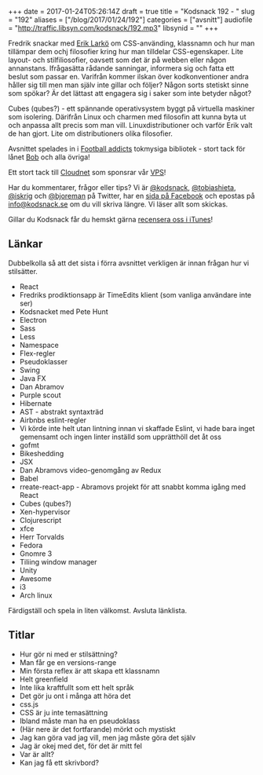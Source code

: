 +++
date = 2017-01-24T05:26:14Z
draft = true
title = "Kodsnack 192 - "
slug = "192"
aliases = ["/blog/2017/01/24/192"]
categories = ["avsnitt"]
audiofile = "http://traffic.libsyn.com/kodsnack/192.mp3"
libsynid = ""
+++

Fredrik snackar med [Erik Larkö](https://twitter.com/eriklarko) om CSS-använding, klassnamn och hur man tillämpar dem ochj filosofier kring hur man tilldelar CSS-egenskaper. Lite layout- och stilfiliosofier, oavsett som det är på webben eller någon annanstans. Ifrågasätta rådande sanningar, informera sig och fatta ett beslut som passar en. Varifrån kommer ilskan över kodkonventioner andra håller sig till men man själv inte gillar och följer? Någon sorts stetiskt sinne som spökar? Är det lättast att engagera sig i saker som inte betyder något?

Cubes (qubes?) - ett spännande operativsystem byggt på virtuella maskiner som isolering. Därifrån Linux och charmen med filosofin att kunna byta ut och anpassa allt precis som man vill. Linuxdistributioner och varför Erik valt de han gjort. Lite om distributioners olika filosofier.

Avsnittet spelades in i [Football addicts](https://www.footballaddicts.com/) tokmysiga bibliotek - stort tack för lånet [Bob](https://twitter.com/b0bben) och alla övriga!

Ett stort tack till [Cloudnet](http://www.cloudnet.se) som sponsrar vår [VPS](http://en.wikipedia.org/wiki/Virtual_private_server)!

Har du kommentarer, frågor eller tips? Vi är [@kodsnack](https://www.twitter.com/kodsnack), [@tobiashieta](https://www.twitter.com/tobiashieta), [@iskrig](https://www.twitter.com/iskrig) och [@bjoreman](https://www.twitter.com/bjoreman) på Twitter, har en [sida på Facebook](https://www.facebook.com/kodsnack) och epostas på [info@kodsnack.se](mailto:info@kodsnack.se) om du vill skriva längre. Vi läser allt som skickas.

Gillar du Kodsnack får du hemskt gärna [recensera oss i iTunes](http://itunes.apple.com/se/podcast/kodsnack/id561631498?l=en)!

## Länkar ##
Dubbelkolla så att det sista i förra avsnittet verkligen är innan frågan hur vi stilsätter.

* React
* Fredriks prodiktionsapp är TimeEdits klient (som vanliga användare inte ser)
* Kodsnacket med Pete Hunt
* Electron
* Sass
* Less
* Namespace
* Flex-regler
* Pseudoklasser
* Swing
* Java FX
* Dan Abramov
* Purple scout
* Hibernate
* AST - abstrakt syntaxträd
* Airbnbs eslint-regler
* Vi körde inte helt utan lintning innan vi skaffade Eslint, vi hade bara inget gemensamt och ingen linter inställd som upprätthöll det åt oss
* gofmt
* Bikeshedding
* JSX
* Dan Abramovs video-genomgång av Redux
* Babel
* rreate-react-app - Abramovs  projekt för att snabbt komma igång med React
* Cubes (qubes?)
* Xen-hypervisor
* Clojurescript
* xfce
* Herr Torvalds
* Fedora
* Gnomre 3
* Tiliing window manager
* Unity
* Awesome
* i3
* Arch linux

Färdigställ och spela in liten välkomst. Avsluta länklista.

## Titlar ##
* Hur gör ni med er stilsättning?
* Man får ge en versions-range
* Min första reflex är att skapa ett klassnamn
* Helt greenfield
* Inte lika kraftfullt som ett helt språk
* Det gör ju ont i många att höra det
* css.js
* CSS är ju inte temasättning
* Ibland måste man ha en pseudoklass
* (Här nere är det fortfarande) mörkt och mystiskt
* Jag kan göra vad jag vill, men jag måste göra det själv
* Jag är okej med det, för det är mitt fel
* Var är allt?
* Kan jag få ett skrivbord?